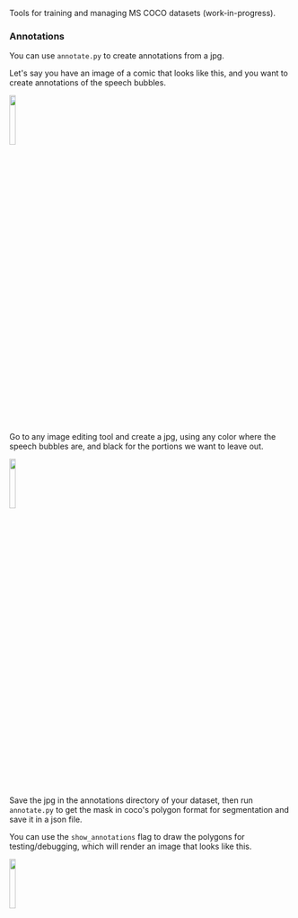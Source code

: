 Tools for training and managing MS COCO datasets (work-in-progress).

### Annotations

You can use `annotate.py` to create annotations from a jpg.

Let's say you have an image of a comic that looks like this, and you want to create annotations of the speech bubbles.

<a href="https://i.imgur.com/XVk1pLJ.jpg"><img src="https://i.imgur.com/XVk1pLJ.jpg" width="15%"></a>

Go to any image editing tool and create a jpg, using any color where the speech bubbles are, and black for the portions we want to leave out.

<a href="https://i.imgur.com/uPckvxn.jpg"><img src="https://i.imgur.com/uPckvxn.jpg" width="15%"></a>

Save the jpg in the annotations directory of your dataset, then run `annotate.py` to get the mask in coco's polygon format for segmentation and save it in a json file.

You can use the `show_annotations` flag to draw the polygons for testing/debugging, which will render an image that looks like this.

<a href="https://i.imgur.com/kkE5eyG.jpg"><img src="https://i.imgur.com/kkE5eyG.png" width="15%"></a>